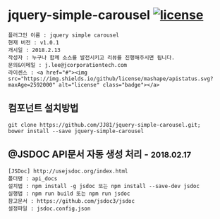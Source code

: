 # jquery-simple-carousel <a href="#"><img src="https://img.shields.io/github/license/mashape/apistatus.svg?maxAge=2592000" alt="license" class="badge"></a>

```
플러그인 이름 : jquery simple carousel
현재 버전 : v1.0.1
개시일 : 2018.2.13
작성자 : 누구나 함께 소스를 발전시키고 리뷰를 진행해주시면 됩니다.
문의&이메일 : j.lee@jcorporationtech.com
라이센스 : <a href="#"><img src="https://img.shields.io/github/license/mashape/apistatus.svg?maxAge=2592000" alt="license" class="badge"></a>
```

## 컴포넌트 설치방법
```
git clone https://github.com/JJ81/jquery-simple-carousel.git;
bower install --save jquery-simple-carousel
```


## @JSDOC API문서 자동 생성 처리 - <small>2018.02.17</small>
```
[JSDoc] http://usejsdoc.org/index.html
폴더명 : api_docs
설치법 : npm install -g jsdoc 또는 npm install --save-dev jsdoc
실행법 : npm run build 또는 npm run jsdoc
참고문서 : https://github.com/jsdoc3/jsdoc
설정파일 : jsdoc.config.json
```





